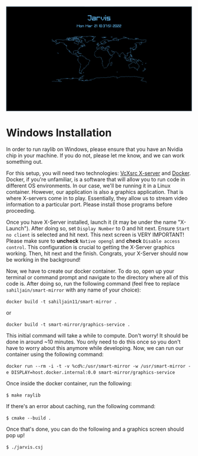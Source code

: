 ![Current Jarvis Image](./resources/images/jarvis.png)

# Windows Installation

In order to run raylib on Windows, please ensure that you have an Nvidia chip in your machine. If you do not, please let me know, and we can work something out.

For this setup, you will need two technologies: [VcXsrc X-server](https://sourceforge.net/projects/vcxsrv/) and [Docker](https://www.docker.com/). Docker, if you're unfamiliar, is a software that will allow you to run code in different OS environments. In our case, we'll be running it in a Linux container. However, our application is also a graphics application. That is where X-servers come in to play. Essentially, they allow us to stream video information to a particular port. Please install those programs before proceeding.

Once you have X-Server installed, launch it (it may be under the name "X-Launch"). After doing so, set `Display Number` to 0 and hit next. Ensure `Start no client` is selected and hit next. This next screen is VERY IMPORTANT! Please make sure to **uncheck** `Native opengl` and **check** `Disable access control`. This configuration is crucial to getting the X-Server graphics working. Then, hit next and the finish. Congrats, your X-Server should now be working in the background!

Now, we have to create our docker container. To do so, open up your terminal or command prompt and navigate to the directory where all of this code is. After doing so, run the following command (feel free to replace `sahiljain/smart-mirror` with any name of your choice):

```docker build -t sahiljain11/smart-mirror .```

or

```docker build -t smart-mirror/graphics-service .```

This initial command will take a while to compute. Don't worry! It should be done in around ~10 minutes. You only need to do this once so you don't have to worry about this anymore while developing. Now, we can run our container using the following command:

```docker run --rm -i -t -v %cd%:/usr/smart-mirror -w /usr/smart-mirror -e DISPLAY=host.docker.internal:0.0 smart-mirror/graphics-service```

Once inside the docker container, run the following:

```$ make raylib```

If there's an error about caching, run the following command:

```$ cmake --build .```

Once that's done, you can do the following and a graphics screen should pop up!

```$ ./jarvis.csj```
